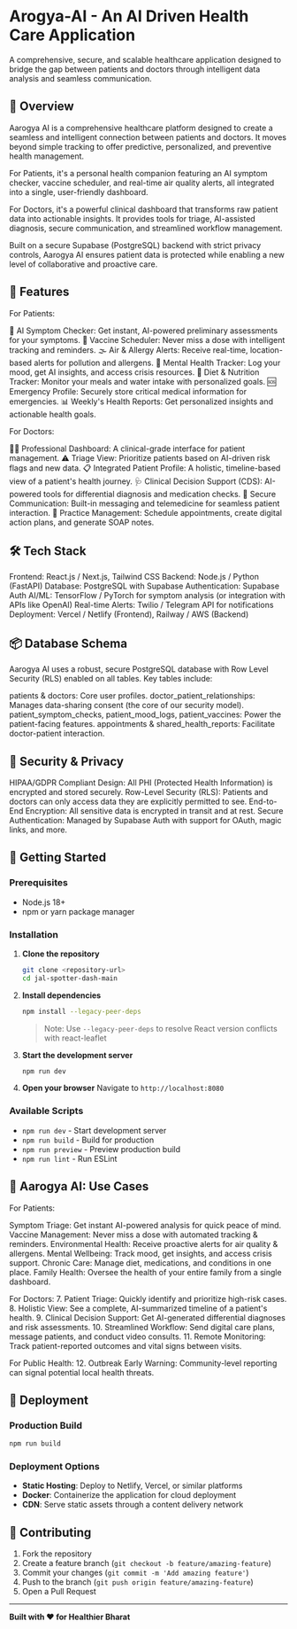 # Arogya-AI - An AI Driven Health Care Application 

A comprehensive, secure, and scalable healthcare application designed to bridge the gap between patients and doctors through intelligent data analysis and seamless communication.

## 🌟 Overview

Aarogya AI is a comprehensive healthcare platform designed to create a seamless and intelligent connection between patients and doctors. It moves beyond simple tracking to offer predictive, personalized, and preventive health management.

For Patients, it's a personal health companion featuring an AI symptom checker, vaccine scheduler, and real-time air quality alerts, all integrated into a single, user-friendly dashboard.

For Doctors, it's a powerful clinical dashboard that transforms raw patient data into actionable insights. It provides tools for triage, AI-assisted diagnosis, secure communication, and streamlined workflow management.

Built on a secure Supabase (PostgreSQL) backend with strict privacy controls, Aarogya AI ensures patient data is protected while enabling a new level of collaborative and proactive care.

## 🚀 Features

For Patients:

🤖 AI Symptom Checker: Get instant, AI-powered preliminary assessments for your symptoms.
💉 Vaccine Scheduler: Never miss a dose with intelligent tracking and reminders.
🌫️ Air & Allergy Alerts: Receive real-time, location-based alerts for pollution and allergens.
🧠 Mental Health Tracker: Log your mood, get AI insights, and access crisis resources.
🍎 Diet & Nutrition Tracker: Monitor your meals and water intake with personalized goals.
🆘 Emergency Profile: Securely store critical medical information for emergencies.
📊 Weekly's Health Reports: Get personalized insights and actionable health goals.


For Doctors:

👨‍💻 Professional Dashboard: A clinical-grade interface for patient management.
⚠️ Triage View: Prioritize patients based on AI-driven risk flags and new data.
📋 Integrated Patient Profile: A holistic, timeline-based view of a patient's health journey.
🩺 Clinical Decision Support (CDS): AI-powered tools for differential diagnosis and medication checks.
💬 Secure Communication: Built-in messaging and telemedicine for seamless patient interaction.
📅 Practice Management: Schedule appointments, create digital action plans, and generate SOAP notes.

## 🛠️ Tech Stack

Frontend: React.js / Next.js, Tailwind CSS
Backend: Node.js / Python (FastAPI)
Database: PostgreSQL with Supabase
Authentication: Supabase Auth
AI/ML: TensorFlow / PyTorch for symptom analysis (or integration with APIs like OpenAI)
Real-time Alerts: Twilio / Telegram API for notifications
Deployment: Vercel / Netlify (Frontend), Railway / AWS (Backend)

## 📦 Database Schema

Aarogya AI uses a robust, secure PostgreSQL database with Row Level Security (RLS) enabled on all tables. Key tables include:

patients & doctors: Core user profiles.
doctor_patient_relationships: Manages data-sharing consent (the core of our security model).
patient_symptom_checks, patient_mood_logs, patient_vaccines: Power the patient-facing features.
appointments & shared_health_reports: Facilitate doctor-patient interaction.

## 🔐 Security & Privacy

HIPAA/GDPR Compliant Design: All PHI (Protected Health Information) is encrypted and stored securely.
Row-Level Security (RLS): Patients and doctors can only access data they are explicitly permitted to see.
End-to-End Encryption: All sensitive data is encrypted in transit and at rest.
Secure Authentication: Managed by Supabase Auth with support for OAuth, magic links, and more.

## 🚀 Getting Started

### Prerequisites

- Node.js 18+ 
- npm or yarn package manager

### Installation

1. **Clone the repository**
   ```bash
   git clone <repository-url>
   cd jal-spotter-dash-main
   ```

2. **Install dependencies**
   ```bash
   npm install --legacy-peer-deps
   ```
   > Note: Use `--legacy-peer-deps` to resolve React version conflicts with react-leaflet

3. **Start the development server**
   ```bash
   npm run dev
   ```

4. **Open your browser**
   Navigate to `http://localhost:8080`

### Available Scripts

- `npm run dev` - Start development server
- `npm run build` - Build for production
- `npm run preview` - Preview production build
- `npm run lint` - Run ESLint

## 🎯 Aarogya AI: Use Cases

For Patients:

Symptom Triage: Get instant AI-powered analysis for quick peace of mind.
Vaccine Management: Never miss a dose with automated tracking & reminders.
Environmental Health: Receive proactive alerts for air quality & allergens.
Mental Wellbeing: Track mood, get insights, and access crisis support.
Chronic Care: Manage diet, medications, and conditions in one place.
Family Health: Oversee the health of your entire family from a single dashboard.

For Doctors:
7. Patient Triage: Quickly identify and prioritize high-risk cases.
8. Holistic View: See a complete, AI-summarized timeline of a patient's health.
9. Clinical Decision Support: Get AI-generated differential diagnoses and risk assessments.
10. Streamlined Workflow: Send digital care plans, message patients, and conduct video consults.
11. Remote Monitoring: Track patient-reported outcomes and vital signs between visits.

For Public Health:
12. Outbreak Early Warning: Community-level reporting can signal potential local health threats.

## 🚀 Deployment

### Production Build
```bash
npm run build
```

### Deployment Options
- **Static Hosting**: Deploy to Netlify, Vercel, or similar platforms
- **Docker**: Containerize the application for cloud deployment
- **CDN**: Serve static assets through a content delivery network

## 🤝 Contributing

1. Fork the repository
2. Create a feature branch (`git checkout -b feature/amazing-feature`)
3. Commit your changes (`git commit -m 'Add amazing feature'`)
4. Push to the branch (`git push origin feature/amazing-feature`)
5. Open a Pull Request

----

**Built with ❤️ for Healthier Bharat**















